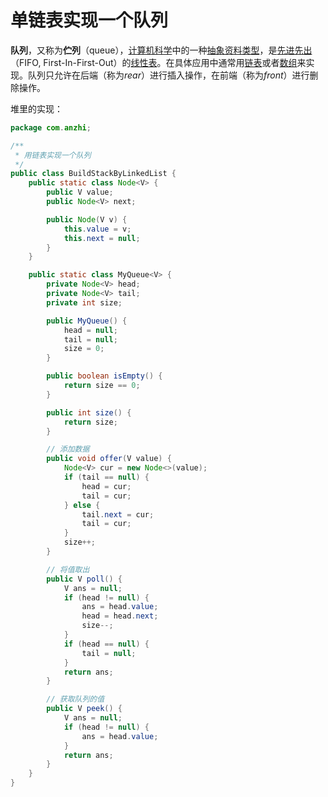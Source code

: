 # 单链表实现一个队列

**队列**，又称为**伫列**（queue），[计算机科学](https://zh.wikipedia.org/wiki/計算機科學)中的一种[抽象资料类型](https://zh.wikipedia.org/wiki/抽象資料型別)，是[先进先出](https://zh.wikipedia.org/wiki/先進先出演算法)（FIFO, First-In-First-Out）的[线性表](https://zh.wikipedia.org/wiki/线性表)。在具体应用中通常用[链表](https://zh.wikipedia.org/wiki/链表)或者[数组](https://zh.wikipedia.org/wiki/数组)来实现。队列只允许在后端（称为*rear*）进行插入操作，在前端（称为*front*）进行删除操作。

堆里的实现：

```java
package com.anzhi;

/**
 * 用链表实现一个队列
 */
public class BuildStackByLinkedList {
    public static class Node<V> {
        public V value;
        public Node<V> next;

        public Node(V v) {
            this.value = v;
            this.next = null;
        }
    }

    public static class MyQueue<V> {
        private Node<V> head;
        private Node<V> tail;
        private int size;

        public MyQueue() {
            head = null;
            tail = null;
            size = 0;
        }

        public boolean isEmpty() {
            return size == 0;
        }

        public int size() {
            return size;
        }

        // 添加数据
        public void offer(V value) {
            Node<V> cur = new Node<>(value);
            if (tail == null) {
                head = cur;
                tail = cur;
            } else {
                tail.next = cur;
                tail = cur;
            }
            size++;
        }

        // 将值取出
        public V poll() {
            V ans = null;
            if (head != null) {
                ans = head.value;
                head = head.next;
                size--;
            }
            if (head == null) {
                tail = null;
            }
            return ans;
        }

        // 获取队列的值
        public V peek() {
            V ans = null;
            if (head != null) {
                ans = head.value;
            }
            return ans;
        }
    }
}
```


